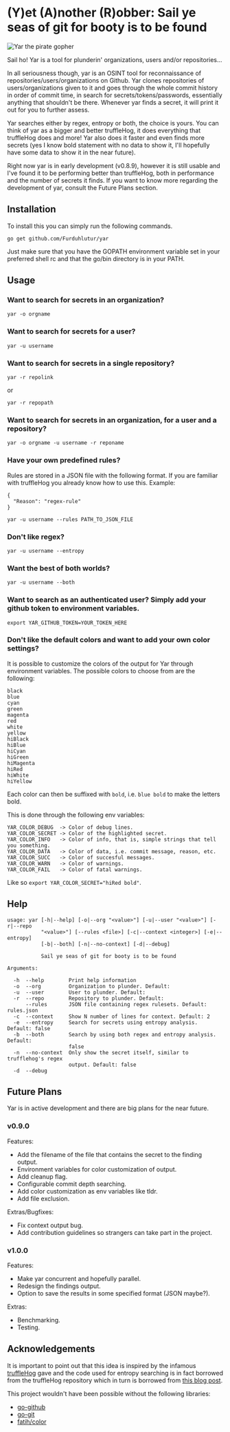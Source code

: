 # (Y)et (A)nother (R)obber: Sail ye seas of git for booty is to be found

![Yar the pirate gopher](https://raw.githubusercontent.com/Furduhlutur/yar/master/images/yargopher3.png)

Sail ho! Yar is a tool for plunderin' organizations, users and/or repositories...

In all seriousness though, yar is an OSINT tool for reconnaissance of repositories/users/organizations on Github. Yar clones repositories of users/organizations given to it
and goes through the whole commit history in order of commit time, in search for secrets/tokens/passwords, essentially anything that shouldn't be there. Whenever yar finds a secret,
it will print it out for you to further assess.

Yar searches either by regex, entropy or both, the choice is yours. You can think of yar as a bigger and better truffleHog, it does everything that truffleHog does and more! Yar also does it faster and even finds more secrets (yes I know bold statement with no data to show it, I'll hopefully have some data to show it in the near future).

Right now yar is in early development (v0.8.9), however it is still usable and I've found it to be performing better than truffleHog, both in performance and the number of secrets it finds.
If you want to know more regarding the development of yar, consult the Future Plans section.

## Installation
To install this you can simply run the following commands.
```
go get github.com/Furduhlutur/yar
```

Just make sure that you have the GOPATH environment variable set in your preferred shell rc and that the go/bin directory is in your PATH.

## Usage
### Want to search for secrets in an organization?
```
yar -o orgname
```

### Want to search for secrets for a user?
```
yar -u username
```

### Want to search for secrets in a single repository?
```
yar -r repolink
```
or
```
yar -r repopath
```

### Want to search for secrets in an organization, for a user and a repository?
```
yar -o orgname -u username -r reponame
```

### Have your own predefined rules?
Rules are stored in a JSON file with the following format. If you are familiar with truffleHog you already know how to use this. Example:
```
{
  "Reason": "regex-rule"
}
```

```
yar -u username --rules PATH_TO_JSON_FILE
```

### Don't like regex?
```
yar -u username --entropy
```

### Want the best of both worlds?
```
yar -u username --both
```

### Want to search as an authenticated user? Simply add your github token to environment variables.
```
export YAR_GITHUB_TOKEN=YOUR_TOKEN_HERE
```

### Don't like the default colors and want to add your own color settings?
It is possible to customize the colors of the output for Yar through environment variables.
The possible colors to choose from are the following:
```
black
blue
cyan
green
magenta
red
white
yellow
hiBlack
hiBlue
hiCyan
hiGreen
hiMagenta
hiRed
hiWhite
hiYellow
```
Each color can then be suffixed with `bold`, i.e. `blue bold` to make the letters bold.

This is done through the following env variables:
```
YAR_COLOR_DEBUG  -> Color of debug lines.
YAR_COLOR_SECRET -> Color of the highlighted secret.
YAR_COLOR_INFO   -> Color of info, that is, simple strings that tell you something.
YAR_COLOR_DATA   -> Color of data, i.e. commit message, reason, etc.
YAR_COLOR_SUCC   -> Color of succesful messages.
YAR_COLOR_WARN   -> Color of warnings.
YAR_COLOR_FAIL   -> Color of fatal warnings.
```
Like so `export YAR_COLOR_SECRET="hiRed bold"`.

## Help
```
usage: yar [-h|--help] [-o|--org "<value>"] [-u|--user "<value>"] [-r|--repo
           "<value>"] [--rules <file>] [-c|--context <integer>] [-e|--entropy]
           [-b|--both] [-n|--no-context] [-d|--debug]

           Sail ye seas of git for booty is to be found

Arguments:

  -h  --help        Print help information
  -o  --org         Organization to plunder. Default: 
  -u  --user        User to plunder. Default: 
  -r  --repo        Repository to plunder. Default: 
      --rules       JSON file containing regex rulesets. Default: rules.json
  -c  --context     Show N number of lines for context. Default: 2
  -e  --entropy     Search for secrets using entropy analysis. Default: false
  -b  --both        Search by using both regex and entropy analysis. Default:
                    false
  -n  --no-context  Only show the secret itself, similar to trufflehog's regex
                    output. Default: false
  -d  --debug  
```

## Future Plans
Yar is in active development and there are big plans for the near future.

### v0.9.0
Features:
+ Add the filename of the file that contains the secret to the finding output.
+ Environment variables for color customization of output.
+ Add cleanup flag.
+ Configurable commit depth searching.
+ Add color customization as env variables like tldr.
+ Add file exclusion.

Extras/Bugfixes:
+ Fix context output bug.
+ Add contribution guidelines so strangers can take part in the project.

### v1.0.0
Features:
+ Make yar concurrent and hopefully parallel.
+ Redesign the findings output.
+ Option to save the results in some specified format (JSON maybe?).

Extras:
+ Benchmarking.
+ Testing.

## Acknowledgements
It is important to point out that this idea is inspired by the infamous [truffleHog](https://github.com/dxa4481/truffleHog) gave 
and the code used for entropy searching is in fact borrowed from the truffleHog repository which in turn is borrowed from 
[this blog post](http://blog.dkbza.org/2007/05/scanning-data-for-entropy-anomalies.html).

This project wouldn't have been possible without the following libraries:
+ [go-github](https://github.com/google/go-github/)
+ [go-git](https://github.com/src-d/go-git/)
+ [fatih/color](https://github.com/fatih/color)

